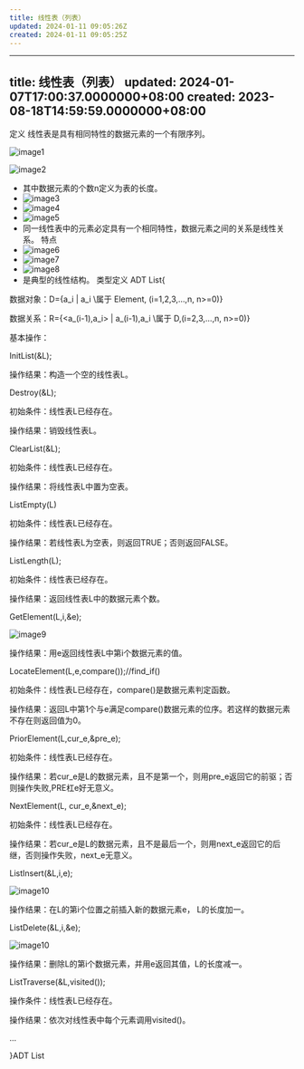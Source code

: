 ```yaml
---
title: 线性表（列表）
updated: 2024-01-11 09:05:26Z
created: 2024-01-11 09:05:25Z
---
```


---
title: 线性表（列表）
updated: 2024-01-07T17:00:37.0000000+08:00
created: 2023-08-18T14:59:59.0000000+08:00
---

定义
线性表是具有相同特性的数据元素的一个有限序列。

![image1](../../_resources/1c9b5007e5fe4a2483981db316ac2e3d.png)

![image2](../../_resources/4889305e4837442fa117fd5a966016ce.png)
- 其中数据元素的个数n定义为表的长度。
- ![image3](../../_resources/9eaea9eb4b804f16b635d065caeb2152.png)
- ![image4](../../_resources/1f6a408abd744ffbb8b2b2f230907854.png)
- ![image5](../../_resources/c72b75e4028242f99b67d6bd2648200c.png)
- 同一线性表中的元素必定具有一个相同特性，数据元素之间的关系是线性关系。
特点
- ![image6](../../_resources/56c9320f8fcb493e8375dbdf887388f6.png)
- ![image7](../../_resources/f7a9cc52979d464780872728ac2b93e3.png)
- ![image8](../../_resources/5470169261dc4ed787c448129688e12a.png)
- 是典型的线性结构。
类型定义
ADT List{

数据对象：D={a_i \| a_i \属于 Element, (i=1,2,3,…,n, n\>=0)}

数据关系：R={\<a\_(i-1),a_i\> \| a\_(i-1),a_i \属于 D,(i=2,3,…,n, n\>=0)}

基本操作：

InitList(&L);

操作结果：构造一个空的线性表L。

Destroy(&L);

初始条件：线性表L已经存在。

操作结果：销毁线性表L。

ClearList(&L);

初始条件：线性表L已经存在。

操作结果：将线性表L中置为空表。

ListEmpty(L)

初始条件：线性表L已经存在。

操作结果：若线性表L为空表，则返回TRUE；否则返回FALSE。

ListLength(L);

初始条件：线性表已经存在。

操作结果：返回线性表L中的数据元素个数。

GetElement(L,i,&e);

![image9](../../_resources/96f455699c1a46aabe69053b095de70e.png)

操作结果：用e返回线性表L中第i个数据元素的值。

LocateElement(L,e,compare());//find_if()

初始条件：线性表L已经存在，compare()是数据元素判定函数。

操作结果：返回L中第1个与e满足compare()数据元素的位序。若这样的数据元素不存在则返回值为0。

PriorElement(L,cur_e,&pre_e);

初始条件：线性表L已经存在。

操作结果：若cur_e是L的数据元素，且不是第一个，则用pre_e返回它的前驱；否则操作失败,PRE杠e好无意义。

NextElement(L, cur_e,&next_e);

初始条件：线性表L已经存在。

操作结果：若cur_e是L的数据元素，且不是最后一个，则用next_e返回它的后继，否则操作失败，next_e无意义。

ListInsert(&L,i,e);

![image10](../../_resources/942173a0ca9f4f6b90b724c6a8daee9f.png)

操作结果：在L的第i个位置之前插入新的数据元素e， L的长度加一。

ListDelete(&L,i,&e);

![image10](../../_resources/942173a0ca9f4f6b90b724c6a8daee9f.png)

操作结果：删除L的第i个数据元素，并用e返回其值，L的长度减一。

ListTraverse(&L,visited());

操作条件：线性表L已经存在。

操作结果：依次对线性表中每个元素调用visited()。

...

}ADT List

